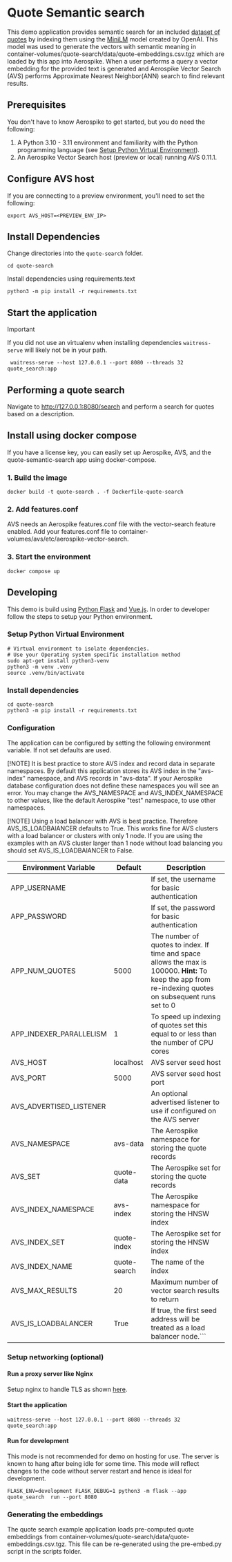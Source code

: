 # Quote Semantic search
This demo application provides semantic search for an included [dataset of quotes](https://archive.org/details/quotes_20230625)
by indexing them using the [MiniLM](https://huggingface.co/sentence-transformers/all-MiniLM-L6-v2)
model created by OpenAI. This model was used to generate the vectors with semantic meaning in container-volumes/quote-search/data/quote-embeddings.csv.tgz
which are loaded by this app into Aerospike.
When a user performs a query a vector embedding for the provided text is generated and
Aerospike Vector Search (AVS) performs Approximate Nearest Neighbor(ANN) search to find relevant results.


## Prerequisites
You don't have to know Aerospike to get started, but you do need the following:

1. A Python 3.10 - 3.11 environment and familiarity with the Python programming language (see [Setup Python Virtual Environment](../prism-image-search/README.md#setup-python-virtual-environment)).
2. An Aerospike Vector Search host (preview or local) running AVS 0.11.1.

## Configure AVS host

If you are connecting to a preview environment, you'll need to set the following:
```shell
export AVS_HOST=<PREVIEW_ENV_IP>
```

## Install Dependencies
Change directories into the `quote-search` folder.

```shell
cd quote-search
```

Install dependencies using requirements.text 
```shell 
python3 -m pip install -r requirements.txt
```
## Start the application

> [!IMPORTANT]
> If you did not use an virtualenv when installing dependencies `waitress-serve` will
> likely not be in your path. 

```shell
 waitress-serve --host 127.0.0.1 --port 8080 --threads 32 quote_search:app
```

## Performing a quote search
<!-- markdown-link-check-disable-next-line -->
Navigate to http://127.0.0.1:8080/search and perform a search for quotes based on a description.


## Install using docker compose
If you have a license key, you can easily set up Aerospike, AVS, and the quote-semantic-search
app using docker-compose. 

### 1. Build the image 
```
docker build -t quote-search . -f Dockerfile-quote-search
```

### 2. Add features.conf
AVS needs an Aerospike features.conf file with the vector-search feature enabled.
Add your features.conf file to container-volumes/avs/etc/aerospike-vector-search.


### 3. Start the environment
```
docker compose up
```

## Developing
This demo is build using [Python Flask](https://flask.palletsprojects.com/en/2.3.x/)
and [Vue.js](https://vuejs.org/). In order to developer follow the steps to 
setup your Python environment.

### Setup Python Virtual Environment

```shell
# Virtual environment to isolate dependencies.
# Use your Operating system specific installation method
sudo apt-get install python3-venv
python3 -m venv .venv
source .venv/bin/activate
```

### Install dependencies

```shell
cd quote-search
python3 -m pip install -r requirements.txt 
```

### Configuration

The application can be configured by setting the following environment variable.
If not set defaults are used.

[!NOTE]
It is best practice to store AVS index and record data in separate namespaces.
By default this application stores its AVS index in the "avs-index" namespace, and AVS records in "avs-data".
If your Aerospike database configuration does not define these namespaces you will see an error.
You may change the AVS_NAMESPACE and AVS_INDEX_NAMESPACE to other values, like the default Aerospike "test" namespace, to use other namespaces.

[!NOTE]
Using a load balancer with AVS is best practice. Therefore AVS_IS_LOADBAlANCER defaults to True.
This works fine for AVS clusters with a load balancer or clusters with only 1 node. If you are using
the examples with an AVS cluster larger than 1 node without load balancing you should set AVS_IS_LOADBAlANCER to False.

| Environment Variable        | Default            | Description                                                     |
|-----------------------------|--------------------|-----------------------------------------------------------------|
| APP_USERNAME          |                    | If set, the username for basic authentication                   |
| APP_PASSWORD          |                    | If set, the password for basic authentication                   |
| APP_NUM_QUOTES                  | 5000               | The number of quotes to index. If time and space allows the max is 100000. **Hint:** To keep the app from re-indexing quotes on subsequent runs set to 0               |
| APP_INDEXER_PARALLELISM                  | 1               | To speed up indexing of quotes set this equal to or less than the number of CPU cores               |
| AVS_HOST               | localhost          | AVS server seed host                                       |
| AVS_PORT               | 5000               | AVS server seed host port                                  |
| AVS_ADVERTISED_LISTENER|                    | An optional advertised listener to use if configured on the AVS server                              |
| AVS_NAMESPACE     | avs-data               | The Aerospike namespace for storing the quote records           |
| AVS_SET           | quote-data         | The Aerospike set for storing the quote records                 |
| AVS_INDEX_NAMESPACE     | avs-index               | The Aerospike namespace for storing the HNSW index              |
| AVS_INDEX_SET           | quote-index        | The Aerospike set for storing the HNSW index                    |
| AVS_INDEX_NAME         | quote-search       | The name of the  index                                          |
| AVS_MAX_RESULTS        | 20                 | Maximum number of vector search results to return               |
| AVS_IS_LOADBALANCER    | True                 |                 If true, the first seed address will be treated as a load balancer node.```

### Setup networking (optional)

#### Run a proxy server like Nginx

Setup nginx to handle TLS as
shown [here](https://dev.to/thetrebelcc/how-to-run-a-flask-app-over-https-using-waitress-and-nginx-2020-235c).

#### Start the application

```shell
waitress-serve --host 127.0.0.1 --port 8080 --threads 32 quote_search:app
```

#### Run for development

This mode is not recommended for demo on hosting for use. The server is known to
hang after being
idle for some time. This mode will reflect changes to the code without server
restart and hence is ideal for development.

```shell
FLASK_ENV=development FLASK_DEBUG=1 python3 -m flask --app quote_search  run --port 8080
```

### Generating the embeddings
The quote search example application loads pre-computed quote embeddings from container-volumes/quote-search/data/quote-embeddings.csv.tgz.
This file can be re-generated using the pre-embed.py script in the scripts folder.